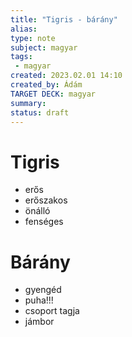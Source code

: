 ```yaml
---
title: "Tigris - bárány"
alias: 
type: note
subject: magyar
tags:
 - magyar
created: 2023.02.01 14:10
created_by: Ádám
TARGET DECK: magyar
summary: 
status: draft
---
```

# Tigris 
- erős
- erőszakos
- önálló
- fenséges

# Bárány 
- gyengéd
- puha!!!
- csoport tagja
- jámbor